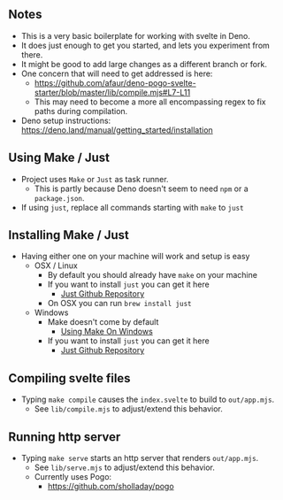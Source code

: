## Notes
 - This is a very basic boilerplate for working with svelte in Deno.
 - It does just enough to get you started, and lets you experiment from there.
 - It might be good to add large changes as a different branch or fork.
 - One concern that will need to get addressed is here:
   - https://github.com/afaur/deno-pogo-svelte-starter/blob/master/lib/compile.mjs#L7-L11
   - This may need to become a more all encompassing regex to fix paths during compilation.
 - Deno setup instructions: https://deno.land/manual/getting_started/installation

## Using Make / Just
  - Project uses `Make` or `Just` as task runner.
    - This is partly because Deno doesn't seem to need `npm` or a `package.json`.
  - If using `just`, replace all commands starting with `make` to `just`

## Installing Make / Just
  - Having either one on your machine will work and setup is easy
    - OSX / Linux
      - By default you should already have `make` on your machine
      - If you want to install `just` you can get it here
        - [Just Github Repository](https://github.com/casey/just)
      - On OSX you can run `brew install just`
    - Windows
      - Make doesn't come by default 
        - [Using Make On Windows](https://stackoverflow.com/questions/12881854/how-to-use-gnu-make-on-windows)
      - If you want to install `just` you can get it here
        - [Just Github Repository](https://github.com/casey/just)

## Compiling svelte files
  - Typing `make compile` causes the `index.svelte` to build to `out/app.mjs`.
    - See `lib/compile.mjs` to adjust/extend this behavior.

## Running http server
  - Typing `make serve` starts an http server that renders `out/app.mjs`.
    - See `lib/serve.mjs` to adjust/extend this behavior. 
    - Currently uses Pogo:
      - https://github.com/sholladay/pogo
